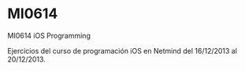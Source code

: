 MI0614
======

MI0614 iOS Programming

Ejercicios del curso de programación iOS en Netmind del 16/12/2013 al 20/12/2013.
